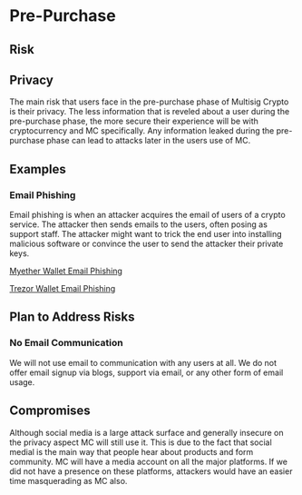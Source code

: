 # Pre-Purchase
## Risk
## Privacy
The main risk that users face in the pre-purchase phase of Multisig Crypto is their privacy.
The less information that is reveled about a user during the pre-purchase phase, the more secure
their experience will be with cryptocurrency and MC specifically. Any information leaked during the pre-purchase phase can lead to attacks later in the users use of MC.
## Examples
### Email Phishing
Email phishing is when an attacker acquires the email of users of a crypto service. The attacker then
sends emails to the users, often posing as  support staff. The attacker might want to trick the end user into installing malicious software or convince the user to send the attacker their private keys.

[Myether Wallet Email Phishing](https://www.newsbtc.com/2019/02/04/myetherwallet-phishing/)

[Trezor Wallet Email Phishing](https://twitter.com/trezor/status/797170025161510914?lang=bg)

## Plan to Address Risks
### No Email Communication
We will not use email to communication with any users at all. We do not offer email signup via blogs, support via email, or any other form of email usage.
## Compromises
Although social media is a large attack surface and generally insecure on the privacy aspect MC will still use it. This is due to the fact that social medial is the main way that people hear about products and form community. MC will have a media account on all the major platforms. If we did not have a presence on these platforms, attackers would have an easier time masquerading as MC also.

